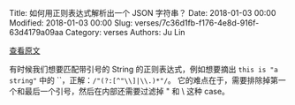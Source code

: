 Title: 如何用正则表达式解析出一个 JSON 字符串？
Date: 2018-01-03 00:00
Modified: 2018-01-03 00:00
Slug: verses/7c36d1fb-f176-4e8d-916f-63d4179a09aa
Category: verses
Authors: Ju Lin

[查看原文](https://stackoverflow.com/questions/249791/regex-for-quoted-string-with-escaping-quotes)

有时候我们想要匹配带引号的 String 的正则表达式，例如想要摘出 `this is "a string"` 中的 ``，正解：`/"(?:[^"\\]|\\.)*"/`。
它的难点在于，需要排除掉第一个和最后一个引号，然后在内部还需要过滤掉 \" 和 \\ 这种 case。
